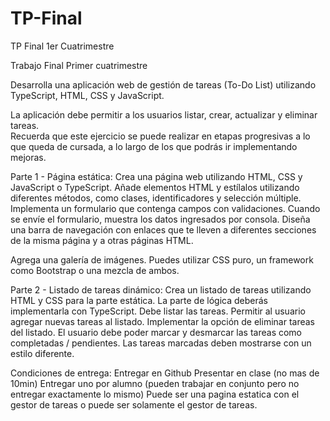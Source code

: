 # TP-Final
TP Final 1er Cuatrimestre

Trabajo Final Primer cuatrimestre


Desarrolla una aplicación web de gestión de tareas (To-Do List) utilizando TypeScript, HTML, CSS y JavaScript.

La aplicación debe permitir a los usuarios listar, crear, actualizar y eliminar tareas.																		
Recuerda que este ejercicio se puede realizar en etapas progresivas a lo que queda de cursada, a lo largo de los que podrás ir implementando mejoras.

Parte 1 - Página estática:
	Crea una página web utilizando HTML, CSS y JavaScript o TypeScript.
	Añade elementos HTML y estílalos utilizando diferentes métodos, como clases, identificadores y selección múltiple.
	Implementa un formulario que contenga campos con validaciones. Cuando se envíe el formulario, muestra los datos ingresados por consola.
	Diseña una barra de navegación con enlaces que te lleven a diferentes secciones de la misma página y a otras páginas HTML.
	
Agrega una galería de imágenes. Puedes utilizar CSS puro, un framework como Bootstrap o una mezcla de ambos.

Parte 2 - Listado de tareas dinámico:
	Crea un listado de tareas utilizando HTML y CSS para la parte estática. La parte de lógica deberás implementarla con TypeScript.
	Debe listar las tareas.
	Permitir al usuario agregar nuevas tareas al listado.
	Implementar la opción de eliminar tareas del listado.
	El usuario debe poder marcar y desmarcar las tareas como completadas / pendientes. Las tareas marcadas deben mostrarse con un estilo diferente.
	
Condiciones de entrega:
	Entregar en Github
	Presentar en clase (no mas de 10min)
	Entregar uno por alumno (pueden trabajar en conjunto pero no entregar exactamente lo mismo)
	Puede ser una pagina estatica con el gestor de tareas o puede ser solamente el gestor de tareas.



